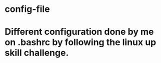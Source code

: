 # config-file


# Different configuration done by me on .bashrc by following the linux up skill challenge.
